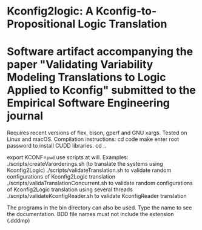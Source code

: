# Kconfig2logic: A Kconfig-to-Propositional Logic Translation

# Software artifact accompanying the paper "Validating Variability Modeling Translations to Logic Applied to Kconfig" submitted to the Empirical Software Engineering journal

Requires recent versions of flex, bison, gperf and GNU xargs. Tested on Linux and macOS.
Compilation instructions:
cd code
make
enter root password to install CUDD libraries.
cd ..

export KCONF=`pwd`
use scripts at will. Examples:
./scripts/createVarorderings.sh (to translate the systems using Kconfig2Logic)
./scripts/validateTranslation.sh <system name> <number of configs> to validate random configurations of Kconfig2Logic translation
./scripts/validaTranslationConcurrent.sh <system name> <number of configs> <number of threads> to validate random configurations of Kconfig2Logic translation using several threads
./scripts/validateKconfigReader.sh <system name> <number of configs> to validate KconfigReader translation

The programs in the bin directory can also be used. Type the name to see the documentation. BDD file names must not include the extension (.dddmp)
